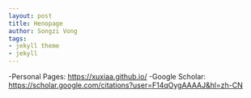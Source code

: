 ```yaml
---
layout: post
title: Henopage
author: Songzi Vong
tags:
- jekyll theme
- jekyll
---
```

-Personal Pages: https://xuxiaa.github.io/
-Google Scholar: https://scholar.google.com/citations?user=F14qOygAAAAJ&hl=zh-CN
